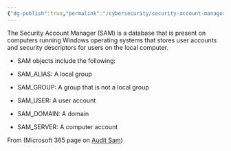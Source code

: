 ```yaml
---
{"dg-publish":true,"permalink":"/cybersecurity/security-account-manager-sam/"}
---
```


The Security Account Manager (SAM) is a database that is present on computers running Windows operating systems that stores user accounts and security descriptors for users on the local computer.

-   SAM objects include the following:
    
-   SAM_ALIAS: A local group
    
-   SAM_GROUP: A group that is not a local group
    
-   SAM_USER: A user account
    
-   SAM_DOMAIN: A domain
    
-   SAM_SERVER: A computer account

From (Microsoft 365 page on [Audit Sam](https://learn.microsoft.com/en-us/windows/security/threat-protection/auditing/audit-sam))